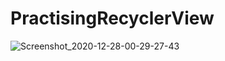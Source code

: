 # PractisingRecyclerView
![Screenshot_2020-12-28-00-29-27-43](https://user-images.githubusercontent.com/43527185/103179422-57dab500-48ba-11eb-81ad-2eaf455dd0eb.jpg)
